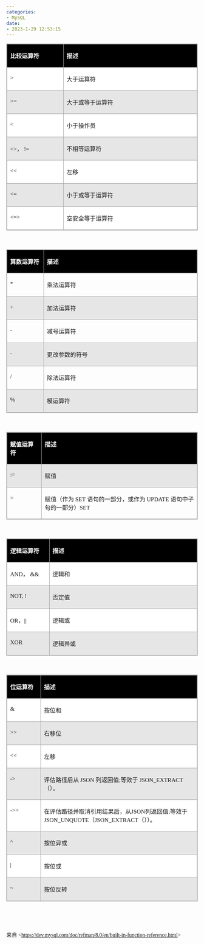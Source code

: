 ```yaml
---
categories:
- MySQL
date:
- 2023-1-29 12:53:15
---
```


<table summary="" cellspacing="0"
    style="border-collapse:collapse; border-color:#a3a3a3; border-style:solid; border-width:1px"
    class=" cke_show_border">
    <tbody>
        <tr>
            <td
                style="background-color:black; border-bottom:1px solid #a3a3a3; border-left:1px solid #a3a3a3; border-right:1px solid #a3a3a3; border-top:1px solid #a3a3a3; vertical-align:top; width:1.7319in">
                <p><span style="font-size:11.5pt"><span style="font-family:&quot;Microsoft YaHei UI&quot;"><span
                                style="color:white"><strong>比较运算符</strong></span></span></span></p>
            </td>
            <td
                style="background-color:black; border-bottom:1px solid #a3a3a3; border-left:1px solid #a3a3a3; border-right:1px solid #a3a3a3; border-top:1px solid #a3a3a3; vertical-align:top; width:4.8993in">
                <p><span style="font-size:11.5pt"><span style="font-family:&quot;Microsoft YaHei UI&quot;"><span
                                style="color:white"><strong>描述</strong></span></span></span></p>
            </td>
        </tr>
        <tr>
            <td
                style="background-color:white; border-bottom:1px solid #a3a3a3; border-left:1px solid #a3a3a3; border-right:1px solid #a3a3a3; border-top:1px solid #a3a3a3; vertical-align:top; width:1.7319in">
                <p><span style="font-size:11.5pt"><span style="font-family:&quot;Comic Sans MS&quot;">&gt;</span></span>
                </p>
            </td>
            <td
                style="background-color:white; border-bottom:1px solid #a3a3a3; border-left:1px solid #a3a3a3; border-right:1px solid #a3a3a3; border-top:1px solid #a3a3a3; vertical-align:top; width:4.8993in">
                <p><span style="font-size:11.5pt"><span
                            style="font-family:&quot;Microsoft YaHei UI&quot;">大于运算符</span></span></p>
            </td>
        </tr>
        <tr>
            <td
                style="background-color:#e7e6e6; border-bottom:1px solid #a3a3a3; border-left:1px solid #a3a3a3; border-right:1px solid #a3a3a3; border-top:1px solid #a3a3a3; vertical-align:top; width:1.7319in">
                <p><span style="font-size:11.5pt"><span
                            style="font-family:&quot;Comic Sans MS&quot;">&gt;=</span></span></p>
            </td>
            <td
                style="background-color:#e7e6e6; border-bottom:1px solid #a3a3a3; border-left:1px solid #a3a3a3; border-right:1px solid #a3a3a3; border-top:1px solid #a3a3a3; vertical-align:top; width:4.8993in">
                <p><span style="font-size:11.5pt"><span
                            style="font-family:&quot;Microsoft YaHei UI&quot;">大于或等于运算符</span></span></p>
            </td>
        </tr>
        <tr>
            <td
                style="background-color:white; border-bottom:1px solid #a3a3a3; border-left:1px solid #a3a3a3; border-right:1px solid #a3a3a3; border-top:1px solid #a3a3a3; vertical-align:top; width:1.7319in">
                <p><span style="font-size:11.5pt"><span style="font-family:&quot;Comic Sans MS&quot;">&lt;</span></span>
                </p>
            </td>
            <td
                style="background-color:white; border-bottom:1px solid #a3a3a3; border-left:1px solid #a3a3a3; border-right:1px solid #a3a3a3; border-top:1px solid #a3a3a3; vertical-align:top; width:4.8993in">
                <p><span style="font-size:11.5pt"><span
                            style="font-family:&quot;Microsoft YaHei UI&quot;">小于操作员</span></span></p>
            </td>
        </tr>
        <tr>
            <td
                style="background-color:#e7e6e6; border-bottom:1px solid #a3a3a3; border-left:1px solid #a3a3a3; border-right:1px solid #a3a3a3; border-top:1px solid #a3a3a3; vertical-align:top; width:1.7319in">
                <p><span style="font-size:11.5pt"><span
                            style="font-family:&quot;Comic Sans MS&quot;">&lt;&gt;</span><span
                            style="font-family:&quot;Microsoft YaHei UI&quot;">，&nbsp;</span><span
                            style="font-family:&quot;Comic Sans MS&quot;">!</span><span
                            style="font-family:&quot;Comic Sans MS&quot;">=</span></span></p>
            </td>
            <td
                style="background-color:#e7e6e6; border-bottom:1px solid #a3a3a3; border-left:1px solid #a3a3a3; border-right:1px solid #a3a3a3; border-top:1px solid #a3a3a3; vertical-align:top; width:4.8993in">
                <p><span style="font-size:11.5pt"><span
                            style="font-family:&quot;Microsoft YaHei UI&quot;">不相等运算符</span></span></p>
            </td>
        </tr>
        <tr>
            <td
                style="background-color:white; border-bottom:1px solid #a3a3a3; border-left:1px solid #a3a3a3; border-right:1px solid #a3a3a3; border-top:1px solid #a3a3a3; vertical-align:top; width:1.7319in">
                <p><span style="font-size:11.5pt"><span
                            style="font-family:&quot;Comic Sans MS&quot;">&lt;&lt;</span></span></p>
            </td>
            <td
                style="background-color:white; border-bottom:1px solid #a3a3a3; border-left:1px solid #a3a3a3; border-right:1px solid #a3a3a3; border-top:1px solid #a3a3a3; vertical-align:top; width:4.8993in">
                <p><span style="font-size:11.5pt"><span
                            style="font-family:&quot;Microsoft YaHei UI&quot;">左移</span></span></p>
            </td>
        </tr>
        <tr>
            <td
                style="background-color:#e7e6e6; border-bottom:1px solid #a3a3a3; border-left:1px solid #a3a3a3; border-right:1px solid #a3a3a3; border-top:1px solid #a3a3a3; vertical-align:top; width:1.7319in">
                <p><span style="font-size:11.5pt"><span
                            style="font-family:&quot;Comic Sans MS&quot;">&lt;=</span></span></p>
            </td>
            <td
                style="background-color:#e7e6e6; border-bottom:1px solid #a3a3a3; border-left:1px solid #a3a3a3; border-right:1px solid #a3a3a3; border-top:1px solid #a3a3a3; vertical-align:top; width:4.8993in">
                <p><span style="font-size:11.5pt"><span
                            style="font-family:&quot;Microsoft YaHei UI&quot;">小于或等于运算符</span></span></p>
            </td>
        </tr>
        <tr>
            <td
                style="background-color:white; border-bottom:1px solid #a3a3a3; border-left:1px solid #a3a3a3; border-right:1px solid #a3a3a3; border-top:1px solid #a3a3a3; vertical-align:top; width:1.7319in">
                <p><span style="font-size:11.5pt"><span
                            style="font-family:&quot;Comic Sans MS&quot;">&lt;=&gt;</span></span></p>
            </td>
            <td
                style="background-color:white; border-bottom:1px solid #a3a3a3; border-left:1px solid #a3a3a3; border-right:1px solid #a3a3a3; border-top:1px solid #a3a3a3; vertical-align:top; width:4.8993in">
                <p><span style="font-size:11.5pt"><span
                            style="font-family:&quot;Microsoft YaHei UI&quot;">空安全等于运算符</span></span></p>
            </td>
        </tr>
    </tbody>
</table>
<p><span style="font-size:12.0pt"><span style="font-family:&quot;Comic Sans MS&quot;">&nbsp;</span></span></p>
<table summary="" cellspacing="0"
    style="border-collapse:collapse; border-color:#a3a3a3; border-style:solid; border-width:1px"
    class=" cke_show_border">
    <tbody>
        <tr>
            <td
                style="background-color:black; border-bottom:1px solid #a3a3a3; border-left:1px solid #a3a3a3; border-right:1px solid #a3a3a3; border-top:1px solid #a3a3a3; vertical-align:top; width:1.0972in">
                <p><span style="font-size:11.5pt"><span style="font-family:&quot;Microsoft YaHei UI&quot;"><span
                                style="color:white"><strong>算数运算符</strong></span></span></span></p>
            </td>
            <td
                style="background-color:black; border-bottom:1px solid #a3a3a3; border-left:1px solid #a3a3a3; border-right:1px solid #a3a3a3; border-top:1px solid #a3a3a3; vertical-align:top; width:5.5618in">
                <p><span style="font-size:11.5pt"><span style="font-family:&quot;Microsoft YaHei UI&quot;"><span
                                style="color:white"><strong>描述</strong></span></span></span></p>
            </td>
        </tr>
        <tr>
            <td
                style="border-bottom:1px solid #a3a3a3; border-left:1px solid #a3a3a3; border-right:1px solid #a3a3a3; border-top:1px solid #a3a3a3; vertical-align:top; width:1.0972in">
                <p><span style="font-size:11.5pt"><span style="font-family:&quot;Comic Sans MS&quot;">*</span></span>
                </p>
            </td>
            <td
                style="border-bottom:1px solid #a3a3a3; border-left:1px solid #a3a3a3; border-right:1px solid #a3a3a3; border-top:1px solid #a3a3a3; vertical-align:top; width:5.5618in">
                <p><span style="font-size:11.5pt"><span
                            style="font-family:&quot;Microsoft YaHei UI&quot;">乘法运算符</span></span></p>
            </td>
        </tr>
        <tr>
            <td
                style="background-color:#e7e6e6; border-bottom:1px solid #a3a3a3; border-left:1px solid #a3a3a3; border-right:1px solid #a3a3a3; border-top:1px solid #a3a3a3; vertical-align:top; width:1.0972in">
                <p><span style="font-size:11.5pt"><span style="font-family:&quot;Comic Sans MS&quot;">+</span></span>
                </p>
            </td>
            <td
                style="background-color:#e7e6e6; border-bottom:1px solid #a3a3a3; border-left:1px solid #a3a3a3; border-right:1px solid #a3a3a3; border-top:1px solid #a3a3a3; vertical-align:top; width:5.5618in">
                <p><span style="font-size:11.5pt"><span
                            style="font-family:&quot;Microsoft YaHei UI&quot;">加法运算符</span></span></p>
            </td>
        </tr>
        <tr>
            <td
                style="border-bottom:1px solid #a3a3a3; border-left:1px solid #a3a3a3; border-right:1px solid #a3a3a3; border-top:1px solid #a3a3a3; vertical-align:top; width:1.0972in">
                <p><span style="font-size:11.5pt"><span style="font-family:&quot;Comic Sans MS&quot;">-</span></span>
                </p>
            </td>
            <td
                style="border-bottom:1px solid #a3a3a3; border-left:1px solid #a3a3a3; border-right:1px solid #a3a3a3; border-top:1px solid #a3a3a3; vertical-align:top; width:5.5618in">
                <p><span style="font-size:11.5pt"><span
                            style="font-family:&quot;Microsoft YaHei UI&quot;">减号运算符</span></span></p>
            </td>
        </tr>
        <tr>
            <td
                style="background-color:#e7e6e6; border-bottom:1px solid #a3a3a3; border-left:1px solid #a3a3a3; border-right:1px solid #a3a3a3; border-top:1px solid #a3a3a3; vertical-align:top; width:1.0972in">
                <p><span style="font-size:11.5pt"><span style="font-family:&quot;Comic Sans MS&quot;">-</span></span>
                </p>
            </td>
            <td
                style="background-color:#e7e6e6; border-bottom:1px solid #a3a3a3; border-left:1px solid #a3a3a3; border-right:1px solid #a3a3a3; border-top:1px solid #a3a3a3; vertical-align:top; width:5.5618in">
                <p><span style="font-size:11.5pt"><span
                            style="font-family:&quot;Microsoft YaHei UI&quot;">更改参数的符号</span></span></p>
            </td>
        </tr>
        <tr>
            <td
                style="border-bottom:1px solid #a3a3a3; border-left:1px solid #a3a3a3; border-right:1px solid #a3a3a3; border-top:1px solid #a3a3a3; vertical-align:top; width:1.0972in">
                <p><span style="font-size:11.5pt"><span style="font-family:&quot;Comic Sans MS&quot;">/</span></span>
                </p>
            </td>
            <td
                style="border-bottom:1px solid #a3a3a3; border-left:1px solid #a3a3a3; border-right:1px solid #a3a3a3; border-top:1px solid #a3a3a3; vertical-align:top; width:5.5618in">
                <p><span style="font-size:11.5pt"><span
                            style="font-family:&quot;Microsoft YaHei UI&quot;">除法运算符</span></span></p>
            </td>
        </tr>
        <tr>
            <td
                style="background-color:#e7e6e6; border-bottom:1px solid #a3a3a3; border-left:1px solid #a3a3a3; border-right:1px solid #a3a3a3; border-top:1px solid #a3a3a3; vertical-align:top; width:1.0972in">
                <p><span style="font-size:11.5pt"><span style="font-family:&quot;Comic Sans MS&quot;">%</span></span>
                </p>
            </td>
            <td
                style="background-color:#e7e6e6; border-bottom:1px solid #a3a3a3; border-left:1px solid #a3a3a3; border-right:1px solid #a3a3a3; border-top:1px solid #a3a3a3; vertical-align:top; width:5.5618in">
                <p><span style="font-size:11.5pt"><span
                            style="font-family:&quot;Microsoft YaHei UI&quot;">模运算符</span></span></p>
            </td>
        </tr>
    </tbody>
</table>
<p><span style="font-size:12.0pt"><span style="font-family:&quot;Comic Sans MS&quot;">&nbsp;</span></span></p>
<table summary="" cellspacing="0"
    style="border-collapse:collapse; border-color:#a3a3a3; border-style:solid; border-width:1px"
    class=" cke_show_border">
    <tbody>
        <tr>
            <td
                style="background-color:black; border-bottom:1px solid #a3a3a3; border-left:1px solid #a3a3a3; border-right:1px solid #a3a3a3; border-top:1px solid #a3a3a3; vertical-align:top; width:1.0736in">
                <p><span style="font-size:11.5pt"><span style="font-family:&quot;Microsoft YaHei UI&quot;"><span
                                style="color:white"><strong>赋值运算符</strong></span></span></span></p>
            </td>
            <td
                style="background-color:black; border-bottom:1px solid #a3a3a3; border-left:1px solid #a3a3a3; border-right:1px solid #a3a3a3; border-top:1px solid #a3a3a3; vertical-align:top; width:5.5993in">
                <p><span style="font-size:11.5pt"><span style="font-family:&quot;Microsoft YaHei UI&quot;"><span
                                style="color:white"><strong>描述</strong></span></span></span></p>
            </td>
        </tr>
        <tr>
            <td
                style="background-color:#e7e6e6; border-bottom:1px solid #a3a3a3; border-left:1px solid #a3a3a3; border-right:1px solid #a3a3a3; border-top:1px solid #a3a3a3; vertical-align:top; width:1.0736in">
                <p><span style="font-size:11.5pt"><span style="font-family:&quot;Comic Sans MS&quot;">:=</span></span>
                </p>
            </td>
            <td
                style="background-color:#e7e6e6; border-bottom:1px solid #a3a3a3; border-left:1px solid #a3a3a3; border-right:1px solid #a3a3a3; border-top:1px solid #a3a3a3; vertical-align:top; width:5.5993in">
                <p><span style="font-size:11.5pt"><span
                            style="font-family:&quot;Microsoft YaHei UI&quot;">赋值</span></span></p>
            </td>
        </tr>
        <tr>
            <td
                style="border-bottom:1px solid #a3a3a3; border-left:1px solid #a3a3a3; border-right:1px solid #a3a3a3; border-top:1px solid #a3a3a3; vertical-align:top; width:1.0736in">
                <p><span style="font-size:11.5pt"><span style="font-family:&quot;Comic Sans MS&quot;">=</span></span>
                </p>
            </td>
            <td
                style="border-bottom:1px solid #a3a3a3; border-left:1px solid #a3a3a3; border-right:1px solid #a3a3a3; border-top:1px solid #a3a3a3; vertical-align:top; width:5.6118in">
                <p><span style="font-size:11.5pt"><span
                            style="font-family:&quot;Microsoft YaHei UI&quot;">赋值（作为&nbsp;</span><span
                            style="font-family:&quot;Comic Sans MS&quot;">SET</span><span
                            style="font-family:&quot;Microsoft YaHei UI&quot;">&nbsp;语句的一部分，或作为&nbsp;</span><span
                            style="font-family:&quot;Comic Sans MS&quot;">UPDATE</span><span
                            style="font-family:&quot;Microsoft YaHei UI&quot;">&nbsp;语句中子句的一部分）</span><span
                            style="font-family:&quot;Comic Sans MS&quot;">SET</span></span></p>
            </td>
        </tr>
    </tbody>
</table>
<p><span style="font-size:12.0pt"><span style="font-family:&quot;Microsoft YaHei&quot;">&nbsp;</span></span></p>
<table summary="" cellspacing="0"
    style="border-collapse:collapse; border-color:#a3a3a3; border-style:solid; border-width:1px"
    class=" cke_show_border">
    <tbody>
        <tr>
            <td
                style="background-color:black; border-bottom:1px solid #a3a3a3; border-left:1px solid #a3a3a3; border-right:1px solid #a3a3a3; border-top:1px solid #a3a3a3; vertical-align:top; width:1.0736in">
                <p><span style="font-size:11.5pt"><span style="font-family:&quot;Microsoft YaHei UI&quot;"><span
                                style="color:white"><strong>逻辑运算符</strong></span></span></span></p>
            </td>
            <td
                style="background-color:black; border-bottom:1px solid #a3a3a3; border-left:1px solid #a3a3a3; border-right:1px solid #a3a3a3; border-top:1px solid #a3a3a3; vertical-align:top; width:5.6187in">
                <p><span style="font-size:11.5pt"><span style="font-family:&quot;Microsoft YaHei UI&quot;"><span
                                style="color:white"><strong>描述</strong></span></span></span></p>
            </td>
        </tr>
        <tr>
            <td
                style="background-color:white; border-bottom:1px solid #a3a3a3; border-left:1px solid #a3a3a3; border-right:1px solid #a3a3a3; border-top:1px solid #a3a3a3; vertical-align:top; width:1.0736in">
                <p><span style="font-size:11.5pt"><span style="font-family:&quot;Comic Sans MS&quot;">AND</span><span
                            style="font-family:&quot;Microsoft YaHei UI&quot;">，&nbsp;</span><span
                            style="font-family:&quot;Comic Sans MS&quot;">&amp;&amp;</span></span></p>
            </td>
            <td
                style="background-color:white; border-bottom:1px solid #a3a3a3; border-left:1px solid #a3a3a3; border-right:1px solid #a3a3a3; border-top:1px solid #a3a3a3; vertical-align:top; width:5.6187in">
                <p><span style="font-size:11.5pt"><span
                            style="font-family:&quot;Microsoft YaHei UI&quot;">逻辑和</span></span></p>
            </td>
        </tr>
        <tr>
            <td
                style="background-color:#e7e6e6; border-bottom:1px solid #a3a3a3; border-left:1px solid #a3a3a3; border-right:1px solid #a3a3a3; border-top:1px solid #a3a3a3; vertical-align:top; width:1.0736in">
                <p><span style="font-size:11.5pt"><span style="font-family:&quot;Comic Sans MS&quot;">NOT,
                            !</span></span></p>
            </td>
            <td
                style="background-color:#e7e6e6; border-bottom:1px solid #a3a3a3; border-left:1px solid #a3a3a3; border-right:1px solid #a3a3a3; border-top:1px solid #a3a3a3; vertical-align:top; width:5.6187in">
                <p><span style="font-size:11.5pt"><span
                            style="font-family:&quot;Microsoft YaHei UI&quot;">否定值</span></span></p>
            </td>
        </tr>
        <tr>
            <td
                style="background-color:white; border-bottom:1px solid #a3a3a3; border-left:1px solid #a3a3a3; border-right:1px solid #a3a3a3; border-top:1px solid #a3a3a3; vertical-align:top; width:1.0736in">
                <p><span style="font-size:11.5pt"><span style="font-family:&quot;Comic Sans MS&quot;">OR</span><span
                            style="font-family:&quot;Microsoft YaHei UI&quot;">，</span><span
                            style="font-family:&quot;Comic Sans MS&quot;">||</span></span></p>
            </td>
            <td
                style="background-color:white; border-bottom:1px solid #a3a3a3; border-left:1px solid #a3a3a3; border-right:1px solid #a3a3a3; border-top:1px solid #a3a3a3; vertical-align:top; width:5.6187in">
                <p><span style="font-size:11.5pt"><span
                            style="font-family:&quot;Microsoft YaHei UI&quot;">逻辑或</span></span></p>
            </td>
        </tr>
        <tr>
            <td
                style="background-color:#e7e6e6; border-bottom:1px solid #a3a3a3; border-left:1px solid #a3a3a3; border-right:1px solid #a3a3a3; border-top:1px solid #a3a3a3; vertical-align:top; width:1.0736in">
                <p><span style="font-size:11.5pt"><span style="font-family:&quot;Comic Sans MS&quot;">XOR</span></span>
                </p>
            </td>
            <td
                style="background-color:#e7e6e6; border-bottom:1px solid #a3a3a3; border-left:1px solid #a3a3a3; border-right:1px solid #a3a3a3; border-top:1px solid #a3a3a3; vertical-align:top; width:5.6187in">
                <p><span style="font-size:11.5pt"><span
                            style="font-family:&quot;Microsoft YaHei UI&quot;">逻辑异或</span></span></p>
            </td>
        </tr>
    </tbody>
</table>
<p><span style="font-size:12.0pt"><span style="font-family:&quot;Microsoft YaHei&quot;">&nbsp;</span></span></p>
<table summary="" cellspacing="0"
    style="border-collapse:collapse; border-color:#a3a3a3; border-style:solid; border-width:1px"
    class=" cke_show_border">
    <tbody>
        <tr>
            <td
                style="background-color:black; border-bottom:1px solid #a3a3a3; border-left:1px solid #a3a3a3; border-right:1px solid #a3a3a3; border-top:1px solid #a3a3a3; vertical-align:top; width:1.0777in">
                <p><span style="font-size:11.5pt"><span style="font-family:&quot;Microsoft YaHei UI&quot;"><span
                                style="color:white"><strong>位运算符</strong></span></span></span></p>
            </td>
            <td
                style="background-color:black; border-bottom:1px solid #a3a3a3; border-left:1px solid #a3a3a3; border-right:1px solid #a3a3a3; border-top:1px solid #a3a3a3; vertical-align:top; width:5.6979in">
                <p><span style="font-size:11.5pt"><span style="font-family:&quot;Microsoft YaHei UI&quot;"><span
                                style="color:white"><strong>描述</strong></span></span></span></p>
            </td>
        </tr>
        <tr>
            <td
                style="background-color:white; border-bottom:1px solid #a3a3a3; border-left:1px solid #a3a3a3; border-right:1px solid #a3a3a3; border-top:1px solid #a3a3a3; vertical-align:top; width:1.0777in">
                <p><span style="font-size:11.5pt"><span
                            style="font-family:&quot;Comic Sans MS&quot;">&amp;</span></span></p>
            </td>
            <td
                style="background-color:white; border-bottom:1px solid #a3a3a3; border-left:1px solid #a3a3a3; border-right:1px solid #a3a3a3; border-top:1px solid #a3a3a3; vertical-align:top; width:5.6979in">
                <p><span style="font-size:11.5pt"><span
                            style="font-family:&quot;Microsoft YaHei UI&quot;">按位和</span></span></p>
            </td>
        </tr>
        <tr>
            <td
                style="background-color:#e7e6e6; border-bottom:1px solid #a3a3a3; border-left:1px solid #a3a3a3; border-right:1px solid #a3a3a3; border-top:1px solid #a3a3a3; vertical-align:top; width:1.0777in">
                <p><span style="font-size:11.5pt"><span
                            style="font-family:&quot;Comic Sans MS&quot;">&gt;&gt;</span></span></p>
            </td>
            <td
                style="background-color:#e7e6e6; border-bottom:1px solid #a3a3a3; border-left:1px solid #a3a3a3; border-right:1px solid #a3a3a3; border-top:1px solid #a3a3a3; vertical-align:top; width:5.6979in">
                <p><span style="font-size:11.5pt"><span
                            style="font-family:&quot;Microsoft YaHei UI&quot;">右移位</span></span></p>
            </td>
        </tr>
        <tr>
            <td
                style="background-color:white; border-bottom:1px solid #a3a3a3; border-left:1px solid #a3a3a3; border-right:1px solid #a3a3a3; border-top:1px solid #a3a3a3; vertical-align:top; width:1.0777in">
                <p><span style="font-size:11.5pt"><span
                            style="font-family:&quot;Comic Sans MS&quot;">&lt;&lt;</span></span></p>
            </td>
            <td
                style="background-color:white; border-bottom:1px solid #a3a3a3; border-left:1px solid #a3a3a3; border-right:1px solid #a3a3a3; border-top:1px solid #a3a3a3; vertical-align:top; width:5.6979in">
                <p><span style="font-size:11.5pt"><span
                            style="font-family:&quot;Microsoft YaHei UI&quot;">左移</span></span></p>
            </td>
        </tr>
        <tr>
            <td
                style="background-color:#e7e6e6; border-bottom:1px solid #a3a3a3; border-left:1px solid #a3a3a3; border-right:1px solid #a3a3a3; border-top:1px solid #a3a3a3; vertical-align:top; width:1.0777in">
                <p><span style="font-size:11.5pt"><span
                            style="font-family:&quot;Comic Sans MS&quot;">-&gt;</span></span></p>
            </td>
            <td
                style="background-color:#e7e6e6; border-bottom:1px solid #a3a3a3; border-left:1px solid #a3a3a3; border-right:1px solid #a3a3a3; border-top:1px solid #a3a3a3; vertical-align:top; width:5.6979in">
                <p><span style="font-size:11.5pt"><span
                            style="font-family:&quot;Microsoft YaHei UI&quot;">评估路径后从</span><span
                            style="font-family:&quot;Comic Sans MS&quot;"> JSON </span><span
                            style="font-family:&quot;Microsoft YaHei UI&quot;">列返回值</span><span
                            style="font-family:&quot;Comic Sans MS&quot;">;</span><span
                            style="font-family:&quot;Microsoft YaHei UI&quot;">等效于</span><span
                            style="font-family:&quot;Comic Sans MS&quot;"> JSON_EXTRACT</span><span
                            style="font-family:&quot;Microsoft YaHei UI&quot;">（）。</span></span></p>
            </td>
        </tr>
        <tr>
            <td
                style="background-color:white; border-bottom:1px solid #a3a3a3; border-left:1px solid #a3a3a3; border-right:1px solid #a3a3a3; border-top:1px solid #a3a3a3; vertical-align:top; width:1.0777in">
                <p><span style="font-size:11.5pt"><span
                            style="font-family:&quot;Comic Sans MS&quot;">-&gt;&gt;</span></span></p>
            </td>
            <td
                style="background-color:white; border-bottom:1px solid #a3a3a3; border-left:1px solid #a3a3a3; border-right:1px solid #a3a3a3; border-top:1px solid #a3a3a3; vertical-align:top; width:5.6979in">
                <p><span style="font-size:11.5pt"><span
                            style="font-family:&quot;Microsoft YaHei UI&quot;">在评估路径并取消引用结果后，从</span><span
                            style="font-family:&quot;Comic Sans MS&quot;">JSON</span><span
                            style="font-family:&quot;Microsoft YaHei UI&quot;">列返回值</span><span
                            style="font-family:&quot;Comic Sans MS&quot;">;</span><span
                            style="font-family:&quot;Microsoft YaHei UI&quot;">等效于</span><span
                            style="font-family:&quot;Comic Sans MS&quot;"> JSON_UNQUOTE</span><span
                            style="font-family:&quot;Microsoft YaHei UI&quot;">（</span><span
                            style="font-family:&quot;Comic Sans MS&quot;">JSON_EXTRACT</span><span
                            style="font-family:&quot;Microsoft YaHei UI&quot;">（））。</span></span></p>
            </td>
        </tr>
        <tr>
            <td
                style="background-color:#e7e6e6; border-bottom:1px solid #a3a3a3; border-left:1px solid #a3a3a3; border-right:1px solid #a3a3a3; border-top:1px solid #a3a3a3; vertical-align:top; width:1.0777in">
                <p><span style="font-size:11.5pt"><span style="font-family:&quot;Comic Sans MS&quot;">^</span></span>
                </p>
            </td>
            <td
                style="background-color:#e7e6e6; border-bottom:1px solid #a3a3a3; border-left:1px solid #a3a3a3; border-right:1px solid #a3a3a3; border-top:1px solid #a3a3a3; vertical-align:top; width:5.6979in">
                <p><span style="font-size:11.5pt"><span
                            style="font-family:&quot;Microsoft YaHei UI&quot;">按位异或</span></span></p>
            </td>
        </tr>
        <tr>
            <td
                style="background-color:white; border-bottom:1px solid #a3a3a3; border-left:1px solid #a3a3a3; border-right:1px solid #a3a3a3; border-top:1px solid #a3a3a3; vertical-align:top; width:1.0777in">
                <p><span style="font-size:11.5pt"><span style="font-family:&quot;Comic Sans MS&quot;">|</span></span>
                </p>
            </td>
            <td
                style="background-color:white; border-bottom:1px solid #a3a3a3; border-left:1px solid #a3a3a3; border-right:1px solid #a3a3a3; border-top:1px solid #a3a3a3; vertical-align:top; width:5.6979in">
                <p><span style="font-size:11.5pt"><span
                            style="font-family:&quot;Microsoft YaHei UI&quot;">按位或</span></span></p>
            </td>
        </tr>
        <tr>
            <td
                style="background-color:#e7e6e6; border-bottom:1px solid #a3a3a3; border-left:1px solid #a3a3a3; border-right:1px solid #a3a3a3; border-top:1px solid #a3a3a3; vertical-align:top; width:1.0777in">
                <p><span style="font-size:11.5pt"><span style="font-family:&quot;Comic Sans MS&quot;">~</span></span>
                </p>
            </td>
            <td
                style="background-color:#e7e6e6; border-bottom:1px solid #a3a3a3; border-left:1px solid #a3a3a3; border-right:1px solid #a3a3a3; border-top:1px solid #a3a3a3; vertical-align:top; width:5.6979in">
                <p><span style="font-size:11.5pt"><span
                            style="font-family:&quot;Microsoft YaHei UI&quot;">按位反转</span></span></p>
            </td>
        </tr>
    </tbody>
</table>
<p><span style="font-size:12.0pt"><span style="font-family:&quot;Microsoft YaHei&quot;">&nbsp;</span></span></p>
<p><span style="font-size:9.0pt"><span style="font-family:宋体"><span style="color:#595959">&nbsp;</span></span></span>
</p>
<p><span style="font-family:&quot;Microsoft YaHei UI&quot;">来自</span><span
        style="font-family:&quot;Comic Sans MS&quot;"> &lt;</span><a
        data-cke-saved-href="https://dev.mysql.com/doc/refman/8.0/en/built-in-function-reference.html"
        href="https://dev.mysql.com/doc/refman/8.0/en/built-in-function-reference.html"><span
            style="font-family:&quot;Comic Sans MS&quot;">ht</span><span
            style="font-family:&quot;Comic Sans MS&quot;">tps://dev.mysql</span><span
            style="font-family:&quot;Comic Sans MS&quot;">.com/doc/refman/8.0/en/built-in-function-reference.html</span></a><span
        style="font-family:&quot;Comic Sans MS&quot;">&gt; </span>​​​​​​​</p>